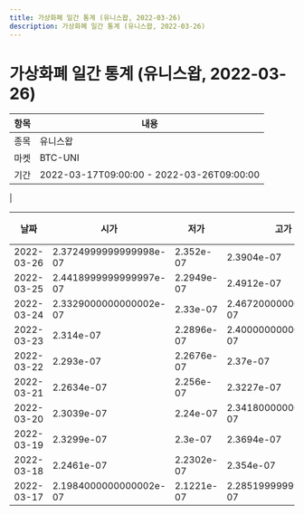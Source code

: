 ```yaml
---
title: 가상화폐 일간 통계 (유니스왑, 2022-03-26)
description: 가상화폐 일간 통계 (유니스왑, 2022-03-26)
---
```


가상화폐 일간 통계 (유니스왑, 2022-03-26)
===

|항목|내용|
|--|--|
|종목|유니스왑|
|마켓|BTC-UNI|\i|종류|일 단위 캔들|
|기간|2022-03-17T09:00:00 - 2022-03-26T09:00:00
|

|날짜|시가|저가|고가|종가|비고|
|--|--|--|--|--|--|
|2022-03-26|2.3724999999999998e-07|2.352e-07|2.3904e-07|2.352e-07|    |
|2022-03-25|2.4418999999999997e-07|2.2949e-07|2.4912e-07|2.3602000000000002e-07|    |
|2022-03-24|2.3329000000000002e-07|2.33e-07|2.4672000000000003e-07|2.4624e-07|    |
|2022-03-23|2.314e-07|2.2896e-07|2.4000000000000003e-07|2.3329000000000002e-07|    |
|2022-03-22|2.293e-07|2.2676e-07|2.37e-07|2.3145e-07|    |
|2022-03-21|2.2634e-07|2.256e-07|2.3227e-07|2.2723e-07|    |
|2022-03-20|2.3039e-07|2.24e-07|2.3418000000000002e-07|2.2633000000000002e-07|    |
|2022-03-19|2.3299e-07|2.3e-07|2.3694e-07|2.3116e-07|    |
|2022-03-18|2.2461e-07|2.2302e-07|2.354e-07|2.3145e-07|    |
|2022-03-17|2.1984000000000002e-07|2.1221e-07|2.2851999999999998e-07|2.24e-07|    |
